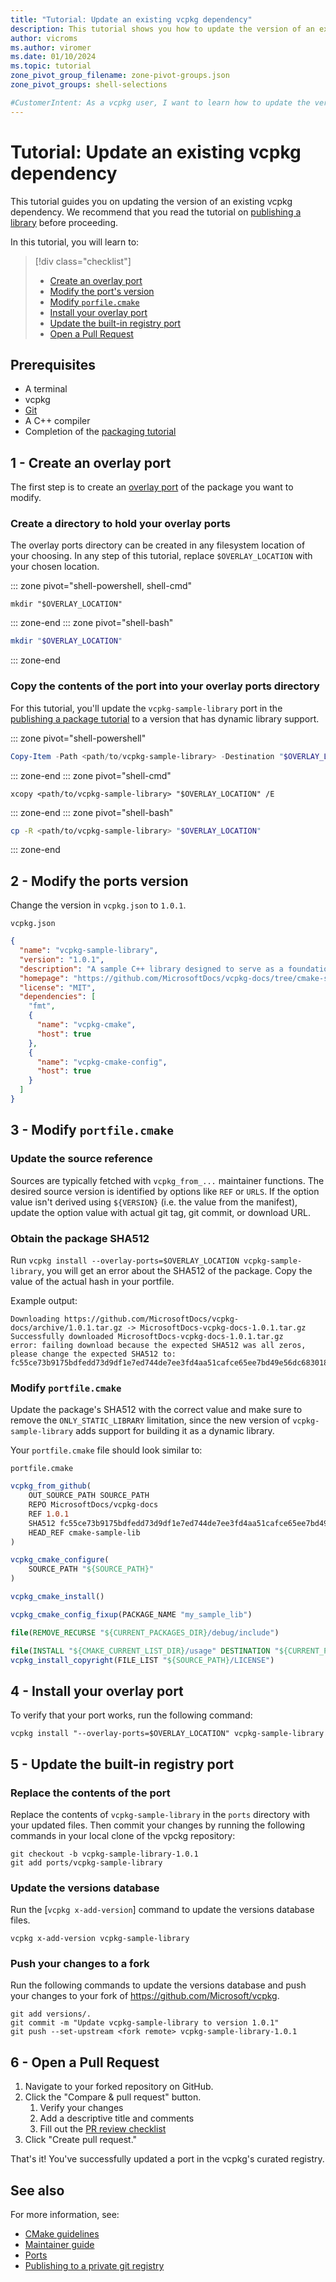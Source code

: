 ```yaml
---
title: "Tutorial: Update an existing vcpkg dependency"
description: This tutorial shows you how to update the version of an existing vcpkg dependency
author: vicroms
ms.author: viromer
ms.date: 01/10/2024
ms.topic: tutorial
zone_pivot_group_filename: zone-pivot-groups.json
zone_pivot_groups: shell-selections

#CustomerIntent: As a vcpkg user, I want to learn how to update the version of an existing vcpkg dependency
---
```


# Tutorial: Update an existing vcpkg dependency

This tutorial guides you on updating the version of an existing vcpkg
dependency.  We recommend that you read the tutorial on [publishing a
library](../get_started/get-started-adding-to-registry.md) before proceeding.

In this tutorial, you will learn to:

> [!div class="checklist"]
> * [Create an overlay port](#1---create-an-overlay-port)
> * [Modify the port's version](#2---modify-the-ports-version)
> * [Modify `porfile.cmake`](#3---modify-portfilecmake)
> * [Install your overlay port](#4---install-your-overlay-port)
> * [Update the built-in registry port](#5---update-the-built-in-registry-port)
> * [Open a Pull Request](#6---open-a-pull-request)

## Prerequisites

* A terminal
* vcpkg
* [Git](<https://git-scm.com/downloads>)
* A C++ compiler
* Completion of the [packaging
  tutorial](../get_started/get-started-packaging.md)

## 1 - Create an overlay port

The first step is to create an [overlay port](../concepts/overlay-ports.md) of
the package you want to modify.

### Create a directory to hold your overlay ports

The overlay ports directory can be created in any filesystem location of your
choosing. In any step of this tutorial, replace `$OVERLAY_LOCATION` with your
chosen location.

::: zone pivot="shell-powershell, shell-cmd"

```console
mkdir "$OVERLAY_LOCATION"
```

::: zone-end
::: zone pivot="shell-bash"

```bash
mkdir "$OVERLAY_LOCATION"
```

::: zone-end

### Copy the contents of the port into your overlay ports directory

For this tutorial, you'll update the `vcpkg-sample-library` port in the
[publishing a package
tutorial](../get_started/get-started-adding-to-registry.md) to a version that
has dynamic library support.

::: zone pivot="shell-powershell"

```powershell
Copy-Item -Path <path/to/vcpkg-sample-library> -Destination "$OVERLAY_LOCATION" -Recurse
```

::: zone-end
::: zone pivot="shell-cmd"

```console
xcopy <path/to/vcpkg-sample-library> "$OVERLAY_LOCATION" /E
```

::: zone-end
::: zone pivot="shell-bash"

```bash
cp -R <path/to/vcpkg-sample-library> "$OVERLAY_LOCATION"
```

::: zone-end

## 2 - Modify the ports version

Change the version in `vcpkg.json` to `1.0.1`.

`vcpkg.json`

```json
{
  "name": "vcpkg-sample-library",
  "version": "1.0.1",
  "description": "A sample C++ library designed to serve as a foundational example for a tutorial on packaging libraries with vcpkg.",
  "homepage": "https://github.com/MicrosoftDocs/vcpkg-docs/tree/cmake-sample-lib",
  "license": "MIT",
  "dependencies": [
    "fmt",
    {
      "name": "vcpkg-cmake",
      "host": true
    },
    {
      "name": "vcpkg-cmake-config",
      "host": true
    }
  ]
}
```

## 3 - Modify `portfile.cmake`

### Update the source reference

Sources are typically fetched with `vcpkg_from_...` maintainer functions.
The desired source version is identified by options like `REF` or `URLS`.
If the option value isn't derived using `${VERSION}` (i.e. the value from the manifest),
update the option value with actual git tag, git commit, or download URL.

### Obtain the package SHA512

Run `vcpkg install --overlay-ports=$OVERLAY_LOCATION vcpkg-sample-library`, you
will get an error about the SHA512 of the package. Copy the value of the actual
hash in your portfile.

Example output:

```Console
Downloading https://github.com/MicrosoftDocs/vcpkg-docs/archive/1.0.1.tar.gz -> MicrosoftDocs-vcpkg-docs-1.0.1.tar.gz
Successfully downloaded MicrosoftDocs-vcpkg-docs-1.0.1.tar.gz
error: failing download because the expected SHA512 was all zeros, please change the expected SHA512 to: fc55ce73b9175bdfedd73d9df1e7ed744de7ee3fd4aa51cafce65ee7bd49e56dc68301843c31d2ba017fd362663c25f53bbf56cfd35dbac09520e39b86bc25b8
```

### Modify `portfile.cmake`

Update the package's SHA512 with the correct value and make sure to remove the
`ONLY_STATIC_LIBRARY` limitation, since the new version of
`vcpkg-sample-library` adds support for building it as a dynamic library.

Your `portfile.cmake` file should look similar to:

`portfile.cmake`

```cmake
vcpkg_from_github(
    OUT_SOURCE_PATH SOURCE_PATH
    REPO MicrosoftDocs/vcpkg-docs
    REF 1.0.1
    SHA512 fc55ce73b9175bdfedd73d9df1e7ed744de7ee3fd4aa51cafce65ee7bd49e56dc68301843c31d2ba017fd362663c25f53bbf56cfd35dbac09520e39b86bc25b8
    HEAD_REF cmake-sample-lib
)

vcpkg_cmake_configure(
    SOURCE_PATH "${SOURCE_PATH}"
)

vcpkg_cmake_install()

vcpkg_cmake_config_fixup(PACKAGE_NAME "my_sample_lib")

file(REMOVE_RECURSE "${CURRENT_PACKAGES_DIR}/debug/include")

file(INSTALL "${CMAKE_CURRENT_LIST_DIR}/usage" DESTINATION "${CURRENT_PACKAGES_DIR}/share/${PORT}")
vcpkg_install_copyright(FILE_LIST "${SOURCE_PATH}/LICENSE")
```

## 4 - Install your overlay port

To verify that your port works, run the following command:

`vcpkg install "--overlay-ports=$OVERLAY_LOCATION" vcpkg-sample-library`

## 5 - Update the built-in registry port

### Replace the contents of the port

Replace the contents of `vcpkg-sample-library` in the `ports` directory with
your updated files. Then commit your changes by running the following commands
in your local clone of the vpckg repository:

```Console
git checkout -b vcpkg-sample-library-1.0.1
git add ports/vcpkg-sample-library
```

### Update the versions database

Run the [`vcpkg x-add-version`] command to update the versions database files.

```Console
vcpkg x-add-version vcpkg-sample-library
```

### Push your changes to a fork

Run the following commands to update the versions database and push your changes
to your fork of <https://github.com/Microsoft/vcpkg>.

```Console
git add versions/.
git commit -m "Update vcpkg-sample-library to version 1.0.1"
git push --set-upstream <fork remote> vcpkg-sample-library-1.0.1
```

## 6 - Open a Pull Request

1. Navigate to your forked repository on GitHub.
1. Click the "Compare & pull request" button.
   1. Verify your changes
   1. Add a descriptive title and comments
   1. Fill out the [PR review checklist](../contributing/pr-review-checklist.md)
1. Click "Create pull request."

That's it! You've successfully updated a port in the vcpkg's curated registry.

## See also

For more information, see:

* [CMake guidelines](../contributing/cmake-guidelines.md)
* [Maintainer guide](../contributing/maintainer-guide.md)
* [Ports](../concepts/ports.md)
* [Publishing to a private git registry](../produce/publish-to-a-git-registry.md)
